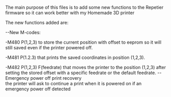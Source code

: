 The main purpose of this files is to add some new functions to the Repetier firmware so it can work better with my Homemade 3D printer

The new functions added are:

--New M-codes:

  -M480 P(1,2,3) to store the current position with offset to eeprom so it will still saved even if the printer powered off.

  -M481 P(1.2.3) that prints the saved coordinates in position (1,2,3).

  -M482 P(1,2,3) F(feedrate) that moves the printer to the position (1,2,3) after setting the stored offset with a specific feedrate or       the default feedrate.
-- Emergency power off print recovery  
    the printer will ask to continue a print when it is powered on if an emergency power off detected  
